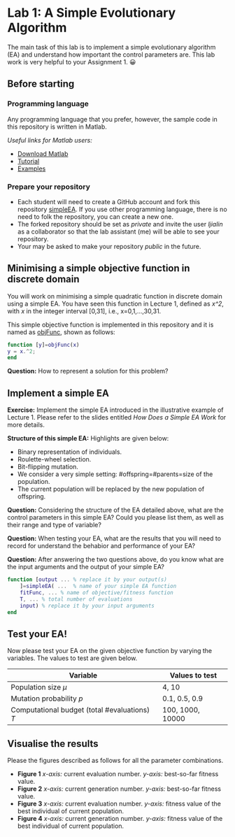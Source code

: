 # Lab 1: A Simple Evolutionary Algorithm

The main task of this lab is to implement a simple evolutionary algorithm (EA) and understand how important the control parameters are. 
This lab work is very helpful to your Assignment 1. :grinning:

## Before starting

### Programming language
Any programming language that you prefer, however, the sample code in this repository is written in Matlab.

*Useful links for Matlab users:*
* [Download Matlab](http://lib.sustc.edu.cn/UserFiles/download/1489545490853.docx?locale=zh_CN)
* [Tutorial](https://ww2.mathworks.cn/support/learn-with-matlab-tutorials.html)
* [Examples](https://ww2.mathworks.cn/help/examples.html)


### Prepare your repository
* Each student will need to create a GitHub account and fork this repository [simpleEA](https://github.com/SUSTech-EC2020/simpleEA.git). If you use other programming language, there is no need to folk the repository, you can create a new one.
* The forked repository should be set as *private* and invite the user *ljialin* as a collaborator so that the lab assistant (me) will be able to see your repository.
* Your may be asked to make your repository *public* in the future.

## Minimising a simple objective function in discrete domain
You will work on minimising a simple quadratic function in discrete domain using a simple EA. You have seen this function in Lecture 1, defined as *x^2*, with *x* in the integer interval [0,31], i.e., x=0,1,...,30,31.


This simple objective function is implemented in this repository and it is named as [objFunc](), shown as follows:
```matlab
function [y]=objFunc(x)
y = x.^2;
end
```

**Question:** How to represent a solution for this problem?

## Implement a simple EA
**Exercise:** Implement the simple EA introduced in the illustrative example of Lecture 1.
Please refer to the slides entitled *How Does a Simple EA Work* for more details.

**Structure of this simple EA:** Highlights are given below:
* Binary representation of individuals.
* Roulette-wheel selection.
* Bit-flipping mutation.
* We consider a very simple setting: #offspring=#parents=size of the population. 
* The current population will be replaced by the new population of offspring.

**Question:** Considering the structure of the EA detailed above, what are the control parameters in this simple EA? Could you please list them, as well as their range and type of variable?

**Question:** When testing your EA, what are the results that you will need to record for understand the behabior and performance of your EA?

**Question:** After answering the two questions above, do you know what are the input arguments and the output of your simple EA?

```matlab
function [output ... % replace it by your output(s)
    ]=simpleEA( ...  % name of your simple EA function
    fitFunc, ... % name of objective/fitness function
    T, ... % total number of evaluations
    input) % replace it by your input arguments
end
```

## Test your EA!
Now please test your EA on the given objective function by varying the variables. The values to test are given below.

|Variable | Values to test|
|---------|---------------|
|Population size $\mu$ | 4, 10 |
|Mutation probability $p$   | 0.1, 0.5, 0.9 |
|Computational budget (total #evaluations) $T$   | 100, 1000, 10000|


## Visualise the results
Please the figures described as follows for all the parameter combinations.
* **Figure 1** *x-axis:* current evaluation number. *y-axis:* best-so-far fitness value.
* **Figure 2** *x-axis:* current generation number. *y-axis:* best-so-far fitness value.
* **Figure 3** *x-axis:* current evaluation number. *y-axis:* fitness value of the best individual of current population.
* **Figure 4** *x-axis:* current generation number. *y-axis:* fitness value of the best individual of current population.


